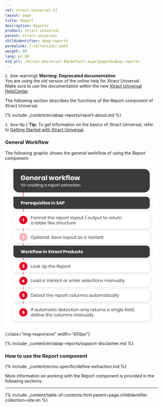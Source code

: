 ```yaml
---
ref: xtract-universal-17
layout: page
title: Report
description: Reports
product: xtract-universal
parent: xtract-universal
childidentifier: abap-reports
permalink: /:collection/:path
weight: 80
lang: en_GB
old_url: /Xtract-Universal-EN/default.aspx?pageid=abap-reports
---
```


{: .box-warning}
**Warning: Deprecated documentation** <br>
You are using the old version of the online help for Xtract Universal.<br>
Make sure to use the documentation within the new [Xtract Universal HelpCenter](https://helpcenter.theobald-software.com/xtract-universal/documentation/introduction/).

The following section describes the functions of the Report component of Xtract Universal. <br>

{% include _content/en/abap-reports/report-about.md %}
 
{: .box-tip }
**Tip:** To get information on the basics of Xtract Universal, refer to [Getting Started with Xtract Universal](./getting-started).

### General Workflow
The following graphic shows the general workflow of using the Report component:<br>
![Report-Workflow](/img/content/report-general-workflow.png){:class="img-responsive" width="400px"}

{% include _content/en/abap-reports/support-disclaimer.md %}

### How to use the Report component
{% include _content/en/xu-specific/define-extraction.md %}

More information on working with the Report component is provided in the following sections:

---

{% include _content/table-of-contents.html parent=page.childidentifier collection=site.en %}

